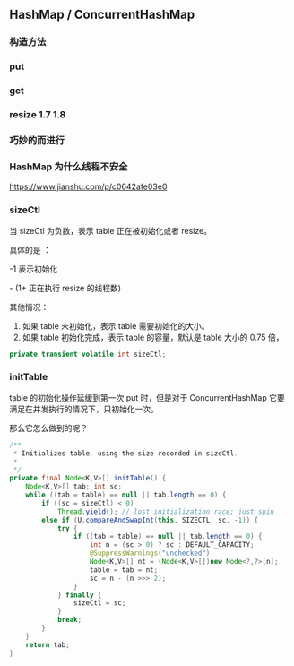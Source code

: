 ## HashMap / ConcurrentHashMap

### 构造方法



### put

### get

### resize 1.7 1.8

### 巧妙的而进行

### HashMap 为什么线程不安全

https://www.jianshu.com/p/c0642afe03e0

### sizeCtl 

当 sizeCtl 为负数，表示 table 正在被初始化或者 resize。	

具体的是 ： 

-1 表示初始化

\- (1+ 正在执行 resize 的线程数)

其他情况：

1. 如果 table 未初始化，表示 table 需要初始化的大小。
2. 如果 table 初始化完成，表示 table 的容量，默认是 table 大小的 0.75 倍，

```java
private transient volatile int sizeCtl;
```

### initTable

table 的初始化操作延缓到第一次 put 时，但是对于 ConcurrentHashMap 它要满足在并发执行的情况下，只初始化一次。

那么它怎么做到的呢？

```java
/**
 * Initializes table, using the size recorded in sizeCtl.
 * 
 */
private final Node<K,V>[] initTable() {
    Node<K,V>[] tab; int sc;
    while ((tab = table) == null || tab.length == 0) {
        if ((sc = sizeCtl) < 0)
            Thread.yield(); // lost initialization race; just spin
        else if (U.compareAndSwapInt(this, SIZECTL, sc, -1)) {
            try {
                if ((tab = table) == null || tab.length == 0) {
                    int n = (sc > 0) ? sc : DEFAULT_CAPACITY;
                    @SuppressWarnings("unchecked")
                    Node<K,V>[] nt = (Node<K,V>[])new Node<?,?>[n];
                    table = tab = nt;
                    sc = n - (n >>> 2);
                }
            } finally {
                sizeCtl = sc;
            }
            break;
        }
    }
    return tab;
}
```

